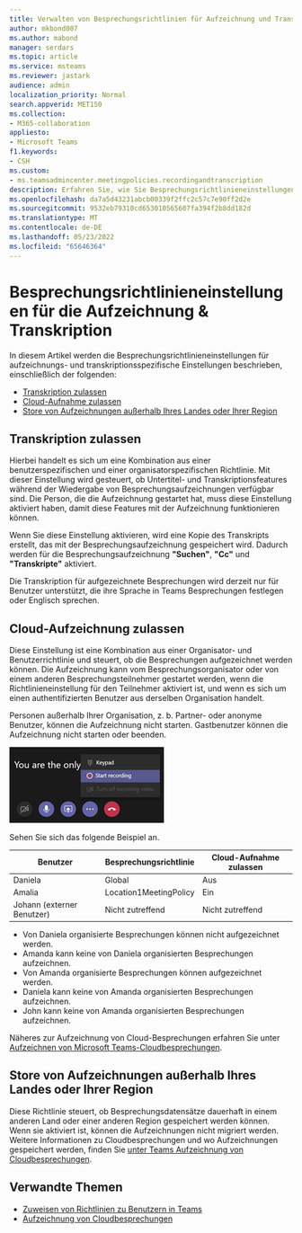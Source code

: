 ```yaml
---
title: Verwalten von Besprechungsrichtlinien für Aufzeichnung und Transkription
author: mkbond007
ms.author: mabond
manager: serdars
ms.topic: article
ms.service: msteams
ms.reviewer: jastark
audience: admin
localization_priority: Normal
search.appverid: MET150
ms.collection:
- M365-collaboration
appliesto:
- Microsoft Teams
f1.keywords:
- CSH
ms.custom:
- ms.teamsadmincenter.meetingpolicies.recordingandtranscription
description: Erfahren Sie, wie Sie Besprechungsrichtlinieneinstellungen in Teams für aufzeichnung und Transkription verwalten.
ms.openlocfilehash: da7a5d43231abcb00339f2ffc2c57c7e90ff2d2e
ms.sourcegitcommit: 9532eb79310cd653010565607fa394f2b8dd182d
ms.translationtype: MT
ms.contentlocale: de-DE
ms.lasthandoff: 05/23/2022
ms.locfileid: "65646364"
---
```

# <a name="meeting-policy-settings-for-recording--transcription"></a>Besprechungsrichtlinieneinstellungen für die Aufzeichnung & Transkription

In diesem Artikel werden die Besprechungsrichtlinieneinstellungen für aufzeichnungs- und transkriptionsspezifische Einstellungen beschrieben, einschließlich der folgenden:

- [Transkription zulassen](#allow-transcription)
- [Cloud-Aufnahme zulassen](#allow-cloud-recording)
- [Store von Aufzeichnungen außerhalb Ihres Landes oder Ihrer Region](#store-recordings-outside-of-your-country-or-region)

## <a name="allow-transcription"></a>Transkription zulassen

Hierbei handelt es sich um eine Kombination aus einer benutzerspezifischen und einer organisatorspezifischen Richtlinie. Mit dieser Einstellung wird gesteuert, ob Untertitel- und Transkriptionsfeatures während der Wiedergabe von Besprechungsaufzeichnungen verfügbar sind. Die Person, die die Aufzeichnung gestartet hat, muss diese Einstellung aktiviert haben, damit diese Features mit der Aufzeichnung funktionieren können.

Wenn Sie diese Einstellung aktivieren, wird eine Kopie des Transkripts erstellt, das mit der Besprechungsaufzeichnung gespeichert wird. Dadurch werden für die Besprechungsaufzeichnung **"Suchen"**, **"Cc"** und **"Transkripte"** aktiviert.

Die Transkription für aufgezeichnete Besprechungen wird derzeit nur für Benutzer unterstützt, die ihre Sprache in Teams Besprechungen festlegen oder Englisch sprechen.

## <a name="allow-cloud-recording"></a>Cloud-Aufzeichnung zulassen

Diese Einstellung ist eine Kombination aus einer Organisator- und Benutzerrichtlinie und steuert, ob die Besprechungen aufgezeichnet werden können. Die Aufzeichnung kann vom Besprechungsorganisator oder von einem anderen Besprechungsteilnehmer gestartet werden, wenn die Richtlinieneinstellung für den Teilnehmer aktiviert ist, und wenn es sich um einen authentifizierten Benutzer aus derselben Organisation handelt.

Personen außerhalb Ihrer Organisation, z. b. Partner- oder anonyme Benutzer, können die Aufzeichnung nicht starten. Gastbenutzer können die Aufzeichnung nicht starten oder beenden.

![Screenshot mit Aufzeichnungsoptionen](media/meeting-policies-recording.png)

Sehen Sie sich das folgende Beispiel an.

|Benutzer |Besprechungsrichtlinie  |Cloud-Aufnahme zulassen |
|---------|---------|---------|
|Daniela | Global   | Aus |
|Amalia | Location1MeetingPolicy | Ein|
|Johann (externer Benutzer) | Nicht zutreffend | Nicht zutreffend|

- Von Daniela organisierte Besprechungen können nicht aufgezeichnet werden.
- Amanda kann keine von Daniela organisierten Besprechungen aufzeichnen.
- Von Amanda organisierte Besprechungen können aufgezeichnet werden.
- Daniela kann keine von Amanda organisierten Besprechungen aufzeichnen.
- John kann keine von Amanda organisierten Besprechungen aufzeichnen.

Näheres zur Aufzeichnung von Cloud-Besprechungen erfahren Sie unter [Aufzeichnen von Microsoft Teams-Cloudbesprechungen](cloud-recording.md).

## <a name="store-recordings-outside-of-your-country-or-region"></a>Store von Aufzeichnungen außerhalb Ihres Landes oder Ihrer Region

Diese Richtlinie steuert, ob Besprechungsdatensätze dauerhaft in einem anderen Land oder einer anderen Region gespeichert werden können. Wenn sie aktiviert ist, können die Aufzeichnungen nicht migriert werden. Weitere Informationen zu Cloudbesprechungen und wo Aufzeichnungen gespeichert werden, finden Sie [unter Teams Aufzeichnung von Cloudbesprechungen](cloud-recording.md).

## <a name="related-topics"></a>Verwandte Themen

- [Zuweisen von Richtlinien zu Benutzern in Teams](policy-assignment-overview.md)
- [Aufzeichnung von Cloudbesprechungen](cloud-recording.md)
